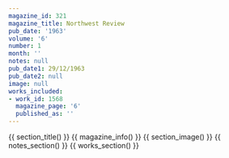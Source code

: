 ```yaml
---
magazine_id: 321
magazine_title: Northwest Review
pub_date: '1963'
volume: '6'
number: 1
month: ''
notes: null
pub_date1: 29/12/1963
pub_date2: null
image: null
works_included:
- work_id: 1568
  magazine_page: '6'
  published_as: ''
---
```


{{ section_title() }}
{{ magazine_info() }}
{{ section_image() }}
{{ notes_section() }}
{{ works_section() }}
